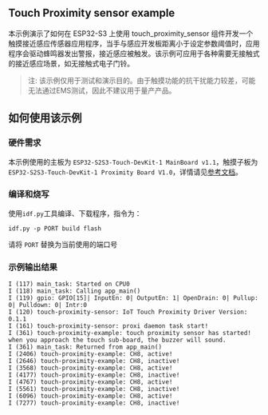 ## Touch Proximity sensor example

本示例演示了如何在 ESP32-S3 上使用 touch_proximity_sensor 组件开发一个触摸接近感应传感器应用程序，当手与感应开发板距离小于设定参数阈值时，应用程序会驱动蜂鸣器发出警报，接近感应被触发。该示例可应用于各种需要无接触式的接近感应场景，如无接触式电子门铃。

> 注: 该示例仅用于测试和演示目的。由于触摸功能的抗干扰能力较差，可能无法通过EMS测试，因此不建议用于量产产品。

## 如何使用该示例

### 硬件需求

本示例使用的主板为 `ESP32-S2S3-Touch-DevKit-1 MainBoard v1.1`，触摸子板为 `ESP32-S2S3-Touch-DevKit-1 Proximity Board V1.0`，详情请见[参考文档](https://docs.espressif.com/projects/espressif-esp-dev-kits/zh_CN/latest/esp32s2/esp32-s2-touch-devkit-1/user_guide.html)。

### 编译和烧写

使用`idf.py`工具编译、下载程序，指令为：

```
idf.py -p PORT build flash
```

请将 `PORT` 替换为当前使用的端口号


### 示例输出结果

```
I (117) main_task: Started on CPU0
I (118) main_task: Calling app_main()
I (119) gpio: GPIO[15]| InputEn: 0| OutputEn: 1| OpenDrain: 0| Pullup: 0| Pulldown: 0| Intr:0 
I (120) touch-proximity-sensor: IoT Touch Proximity Driver Version: 0.1.1
I (161) touch-proximity-sensor: proxi daemon task start!
I (361) touch-proximity-example: touch proximity sensor has started! when you approach the touch sub-board, the buzzer will sound.
I (361) main_task: Returned from app_main()
I (2406) touch-proximity-example: CH8, active!
I (2646) touch-proximity-example: CH8, inactive!
I (3568) touch-proximity-example: CH8, active!
I (4177) touch-proximity-example: CH8, inactive!
I (4767) touch-proximity-example: CH8, active!
I (5561) touch-proximity-example: CH8, inactive!
I (6096) touch-proximity-example: CH8, active!
I (7277) touch-proximity-example: CH8, inactive!
```
